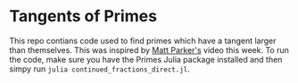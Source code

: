 # Tangents of Primes
This repo contians code used to find primes which have a tangent larger than themselves.  This was inspired by [Matt Parker's](https://www.youtube.com/watch?v=A7eJb8n8zAw&t=0s) video this week. To run the code, make sure you have the Primes Julia package installed and then simpy run `julia continued_fractions_direct.jl`.
